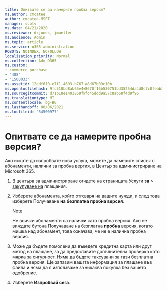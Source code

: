 ```yaml
---
title: Опитвате се да намерите пробна версия?
ms.author: cmcatee
author: cmcatee-MSFT
manager: scotv
ms.date: 04/21/2020
ms.reviewer: drjones, jmueller
ms.audience: Admin
ms.topic: article
ms.service: o365-administration
ROBOTS: NOINDEX, NOFOLLOW
localization_priority: Normal
ms.collection: Adm_O365
ms.custom:
- commerce_purchase
- "488"
- "1500033"
ms.assetid: 12edf610-e7f1-4693-b767-a8d67b09c10b
ms.openlocfilehash: 9fc510bd8ab65e4e8670f16b530751bd35254da4d8c7c0feab3cfbf1d0e24303
ms.sourcegitcommit: d71b18e1403859fbfc45ddd9a57c8ab68f4d9f96
ms.translationtype: MT
ms.contentlocale: bg-BG
ms.lasthandoff: 08/06/2021
ms.locfileid: "54500977"
---
```

# <a name="trying-to-find-a-trial"></a>Опитвате се да намерите пробна версия?

Ако искате да изпробвате нова услуга, можете да намерите списък с абонаменти, налични за пробна версия, в Център за администриране на Microsoft 365.
  
1. В центъра за администриране отидете на страницата Услуги **за** \> [закупуване на](https://go.microsoft.com/fwlink/p/?linkid=868433) плащания.

2. Изберете абонамента, който отговаря на вашите нужди, и след това изберете Получаване  **на безплатна пробна версия**.

    > [!NOTE]
    > Не всички абонаменти са налични като пробна версия. Ако не виждате бутона Получаване на безплатна **пробна** версия, когато мишка над абонамент, това означава, че не е налична пробна версия.
  
3. Може да бъдете помолени да въведете кредитна карта или друг метод на плащане, за да предоставите допълнителна проверка като мярка за сигурност. Няма да бъдете таксувани за тази безплатна пробна версия. Ще запазим вашата информация за плащане във файла и няма да я използваме за никаква покупка без вашето одобрение.

4. Изберете **Изпробвай сега**.